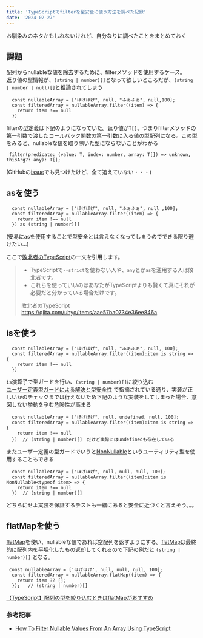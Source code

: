 ```yaml
---
title: 'TypeScriptでfilterを型安全に使う方法を調べた記録'
date: '2024-02-27'
---
```


お馴染みのネタかもしれないけれど、自分なりに調べたことをまとめておく

## 課題

配列からnullableな値を除去するために、filterメソッドを使用するケース。  
返り値の型情報が、`(string | number)[]`となって欲しいところだが、`(string | number | null)[]`と推論されてしまう

```
  const nullableArray = ["ほげほげ", null, "ふぁふぁ", null,100];
  const filteredArray = nullableArray.filter((item) => {
    return item !== null
  })
```

filterの型定義は下記のようになっていた。返り値が`T[]`、つまりfilterメソッドの第一引数で渡したコールバック関数の第一引数に入る値の型配列になる。この型をみると、nullableな値を取り除いた型にならないことがわかる

```
 filter(predicate: (value: T, index: number, array: T[]) => unknown, thisArg?: any): T[];
```

(GitHubの[issue](https://github.com/microsoft/TypeScript/issues/16069)でも見つけたけど、全て追えていない・・・)

## asを使う

```
  const nullableArray = ["ほげほげ", null, "ふぁふぁ", null ,100];
  const filteredArray = nullableArray.filter((item) => {
    return item !== null
  }) as (string | number)[]
```

(安易にasを使用することで型安全とは言えなくなってしまうのでできる限り避けたい...)

ここで[敗北者のTypeScript](https://qiita.com/uhyo/items/aae57ba0734e36ee846a)の一文を引用します。

> - TypeScriptで`--strict`を使わない人や、`any`とか`as`を濫用する人は敗北者です。
> - これらを使っていいのはあなたがTypeScriptよりも賢くて真にそれが必要だと分かっている場合だけです。
>
> 敗北者のTypeScript https://qiita.com/uhyo/items/aae57ba0734e36ee846a

## isを使う

```
  const nullableArray = ["ほげほげ", null, "ふぁふぁ", null, 100];
  const filteredArray = nullableArray.filter((item):item is string => {
    return item !== null
  })
```

`is`演算子で型ガードを行い、`(string | number)[]`に絞り込む  
[ユーザー定義型ガードによる解決と型安全性](https://zenn.dev/kimuson/articles/filter_safety_type_guard#%E3%83%A6%E3%83%BC%E3%82%B6%E3%83%BC%E5%AE%9A%E7%BE%A9%E5%9E%8B%E3%82%AC%E3%83%BC%E3%83%89%E3%81%AB%E3%82%88%E3%82%8B%E8%A7%A3%E6%B1%BA%E3%81%A8%E5%9E%8B%E5%AE%89%E5%85%A8%E6%80%A7) で指摘されている通り、実装が正しいかのチェックまでは行えないため下記のような実装をしてしまった場合、意図しない挙動を孕む危険性が高まる

```
  const nullableArray = ["ほげほげ", null, undefined, null, 100];
  const filteredArray = nullableArray.filter((item):item is string => {
    return item !== null
  })  // (string | number)[]　だけど実際にはundefinedも存在している
```

またユーザー定義の型ガードでいうと[NonNullable](https://www.typescriptlang.org/docs/handbook/utility-types.html#nonnullabletype)というユーティリティ型を使用することもできる

```
  const nullableArray = ["ほげほげ", null, null, null, 100];
  const filteredArray = nullableArray.filter((item):item is NonNullable<typeof item> => {
    return item !== null
  })  // (string | number)[]
```

どちらにせよ実装を保証するテストも一緒にあると安全に近づくと言えそう。。。

## flatMapを使う

[flatMap](https://developer.mozilla.org/ja/docs/Web/JavaScript/Reference/Global_Objects/Array/flatMap)を使い、nullableな値であれば空配列を返すようにする。[flatMap](https://developer.mozilla.org/ja/docs/Web/JavaScript/Reference/Global_Objects/Array/flatMap)は最終的に配列内を平坦化したもの返却してくれるので下記の例だと `(string | number)[]` となる。

```
 const nullableArray = ['ほげほげ', null, null, null, 100];
  const filteredArray = nullableArray.flatMap((item) => {
    return item ?? [];
  });   // (string | number)[]
```

[【TypeScript】配列の型を絞り込むときはflatMapがおすすめ](https://zenn.dev/spacemarket/articles/51613197db688d)

### 参考記事

- [How To Filter Nullable Values From An Array Using TypeScript](https://www.chakshunyu.com/blog/how-to-filter-nullable-values-from-an-array-using-typescript/)
